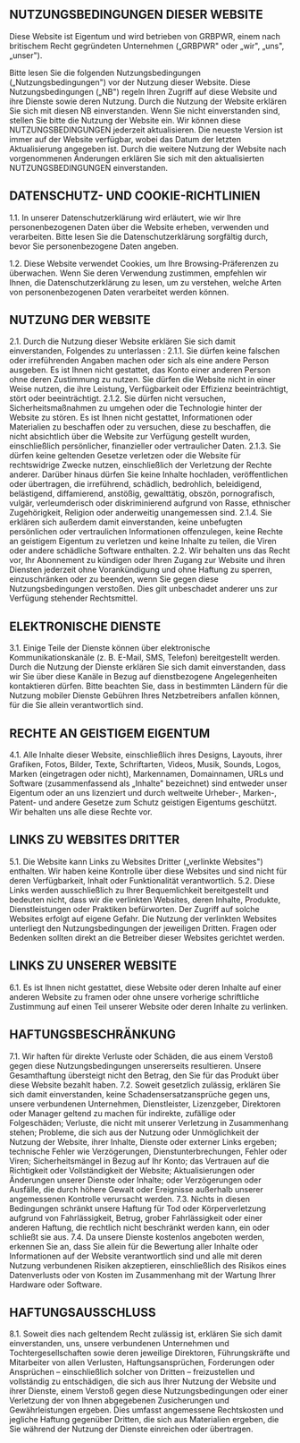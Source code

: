 ## NUTZUNGSBEDINGUNGEN DIESER WEBSITE

Diese Website ist Eigentum und wird betrieben von GRBPWR, einem nach britischem Recht gegründeten Unternehmen („GRBPWR" oder „wir", „uns", „unser").

Bitte lesen Sie die folgenden Nutzungsbedingungen („Nutzungsbedingungen") vor der Nutzung dieser Website.
Diese Nutzungsbedingungen („NB") regeln Ihren Zugriff auf diese Website und ihre Dienste sowie deren Nutzung. Durch die Nutzung der Website erklären Sie sich mit diesen NB einverstanden. Wenn Sie nicht einverstanden sind, stellen Sie bitte die Nutzung der Website ein.
Wir können diese NUTZUNGSBEDINGUNGEN jederzeit aktualisieren. Die neueste Version ist immer auf der Website verfügbar, wobei das Datum der letzten Aktualisierung angegeben ist. Durch die weitere Nutzung der Website nach vorgenommenen Änderungen erklären Sie sich mit den aktualisierten NUTZUNGSBEDINGUNGEN einverstanden.

## DATENSCHUTZ- UND COOKIE-RICHTLINIEN

1.1. In unserer Datenschutzerklärung wird erläutert, wie wir Ihre personenbezogenen Daten über die Website erheben, verwenden und verarbeiten. Bitte lesen Sie die Datenschutzerklärung sorgfältig durch, bevor Sie personenbezogene Daten angeben.

1.2. Diese Website verwendet Cookies, um Ihre Browsing-Präferenzen zu überwachen. Wenn Sie deren Verwendung zustimmen, empfehlen wir Ihnen, die Datenschutzerklärung zu lesen, um zu verstehen, welche Arten von personenbezogenen Daten verarbeitet werden können.

## NUTZUNG DER WEBSITE

2.1. Durch die Nutzung dieser Website erklären Sie sich damit einverstanden, Folgendes zu unterlassen :
2.1.1. Sie dürfen keine falschen oder irreführenden Angaben machen oder sich als eine andere Person ausgeben. Es ist Ihnen nicht gestattet, das Konto einer anderen Person ohne deren Zustimmung zu nutzen. Sie dürfen die Website nicht in einer Weise nutzen, die ihre Leistung, Verfügbarkeit oder Effizienz beeinträchtigt, stört oder beeinträchtigt.
2.1.2. Sie dürfen nicht versuchen, Sicherheitsmaßnahmen zu umgehen oder die Technologie hinter der Website zu stören. Es ist Ihnen nicht gestattet, Informationen oder Materialien zu beschaffen oder zu versuchen, diese zu beschaffen, die nicht absichtlich über die Website zur Verfügung gestellt wurden, einschließlich persönlicher, finanzieller oder vertraulicher Daten.
2.1.3. Sie dürfen keine geltenden Gesetze verletzen oder die Website für rechtswidrige Zwecke nutzen, einschließlich der Verletzung der Rechte anderer. Darüber hinaus dürfen Sie keine Inhalte hochladen, veröffentlichen oder übertragen, die irreführend, schädlich, bedrohlich, beleidigend, belästigend, diffamierend, anstößig, gewalttätig, obszön, pornografisch, vulgär, verleumderisch oder diskriminierend aufgrund von Rasse, ethnischer Zugehörigkeit, Religion oder anderweitig unangemessen sind.
2.1.4. Sie erklären sich außerdem damit einverstanden, keine unbefugten persönlichen oder vertraulichen Informationen offenzulegen, keine Rechte an geistigem Eigentum zu verletzen und keine Inhalte zu teilen, die Viren oder andere schädliche Software enthalten.
2.2. Wir behalten uns das Recht vor, Ihr Abonnement zu kündigen oder Ihren Zugang zur Website und ihren Diensten jederzeit ohne Vorankündigung und ohne Haftung zu sperren, einzuschränken oder zu beenden, wenn Sie gegen diese Nutzungsbedingungen verstoßen. Dies gilt unbeschadet anderer uns zur Verfügung stehender Rechtsmittel.

## ELEKTRONISCHE DIENSTE

3.1. Einige Teile der Dienste können über elektronische Kommunikationskanäle (z. B. E-Mail, SMS, Telefon) bereitgestellt werden. Durch die Nutzung der Dienste erklären Sie sich damit einverstanden, dass wir Sie über diese Kanäle in Bezug auf dienstbezogene Angelegenheiten kontaktieren dürfen. Bitte beachten Sie, dass in bestimmten Ländern für die Nutzung mobiler Dienste Gebühren Ihres Netzbetreibers anfallen können, für die Sie allein verantwortlich sind.

## RECHTE AN GEISTIGEM EIGENTUM

4.1. Alle Inhalte dieser Website, einschließlich ihres Designs, Layouts, ihrer Grafiken, Fotos, Bilder, Texte, Schriftarten, Videos, Musik, Sounds, Logos, Marken (eingetragen oder nicht), Markennamen, Domainnamen, URLs und Software (zusammenfassend als „Inhalte" bezeichnet) sind entweder unser Eigentum oder an uns lizenziert und durch weltweite Urheber-, Marken-, Patent- und andere Gesetze zum Schutz geistigen Eigentums geschützt. Wir behalten uns alle diese Rechte vor.

## LINKS ZU WEBSITES DRITTER

5.1. Die Website kann Links zu Websites Dritter („verlinkte Websites") enthalten. Wir haben keine Kontrolle über diese Websites und sind nicht für deren Verfügbarkeit, Inhalt oder Funktionalität verantwortlich.
5.2. Diese Links werden ausschließlich zu Ihrer Bequemlichkeit bereitgestellt und bedeuten nicht, dass wir die verlinkten Websites, deren Inhalte, Produkte, Dienstleistungen oder Praktiken befürworten. Der Zugriff auf solche Websites erfolgt auf eigene Gefahr. Die Nutzung der verlinkten Websites unterliegt den Nutzungsbedingungen der jeweiligen Dritten. Fragen oder Bedenken sollten direkt an die Betreiber dieser Websites gerichtet werden.

## LINKS ZU UNSERER WEBSITE

6.1. Es ist Ihnen nicht gestattet, diese Website oder deren Inhalte auf einer anderen Website zu framen oder ohne unsere vorherige schriftliche Zustimmung auf einen Teil unserer Website oder deren Inhalte zu verlinken.

## HAFTUNGSBESCHRÄNKUNG

7.1. Wir haften für direkte Verluste oder Schäden, die aus einem Verstoß gegen diese Nutzungsbedingungen unsererseits resultieren. Unsere Gesamthaftung übersteigt nicht den Betrag, den Sie für das Produkt über diese Website bezahlt haben.
7.2. Soweit gesetzlich zulässig, erklären Sie sich damit einverstanden, keine Schadensersatzansprüche gegen uns, unsere verbundenen Unternehmen, Dienstleister, Lizenzgeber, Direktoren oder Manager geltend zu machen für indirekte, zufällige oder Folgeschäden; Verluste, die nicht mit unserer Verletzung in Zusammenhang stehen; Probleme, die sich aus der Nutzung oder Unmöglichkeit der Nutzung der Website, ihrer Inhalte, Dienste oder externer Links ergeben; technische Fehler wie Verzögerungen, Dienstunterbrechungen, Fehler oder Viren; Sicherheitsmängel in Bezug auf Ihr Konto; das Vertrauen auf die Richtigkeit oder Vollständigkeit der Website; Aktualisierungen oder Änderungen unserer Dienste oder Inhalte; oder Verzögerungen oder Ausfälle, die durch höhere Gewalt oder Ereignisse außerhalb unserer angemessenen Kontrolle verursacht werden.
7.3. Nichts in diesen Bedingungen schränkt unsere Haftung für Tod oder Körperverletzung aufgrund von Fahrlässigkeit, Betrug, grober Fahrlässigkeit oder einer anderen Haftung, die rechtlich nicht beschränkt werden kann, ein oder schließt sie aus.
7.4. Da unsere Dienste kostenlos angeboten werden, erkennen Sie an, dass Sie allein für die Bewertung aller Inhalte oder Informationen auf der Website verantwortlich sind und alle mit deren Nutzung verbundenen Risiken akzeptieren, einschließlich des Risikos eines Datenverlusts oder von Kosten im Zusammenhang mit der Wartung Ihrer Hardware oder Software.

## HAFTUNGSAUSSCHLUSS

8.1. Soweit dies nach geltendem Recht zulässig ist, erklären Sie sich damit einverstanden, uns, unsere verbundenen Unternehmen und Tochtergesellschaften sowie deren jeweilige Direktoren, Führungskräfte und Mitarbeiter von allen Verlusten, Haftungsansprüchen, Forderungen oder Ansprüchen – einschließlich solcher von Dritten – freizustellen und vollständig zu entschädigen, die sich aus Ihrer Nutzung der Website und ihrer Dienste, einem Verstoß gegen diese Nutzungsbedingungen oder einer Verletzung der von Ihnen abgegebenen Zusicherungen und Gewährleistungen ergeben. Dies umfasst angemessene Rechtskosten und jegliche Haftung gegenüber Dritten, die sich aus Materialien ergeben, die Sie während der Nutzung der Dienste einreichen oder übertragen.
